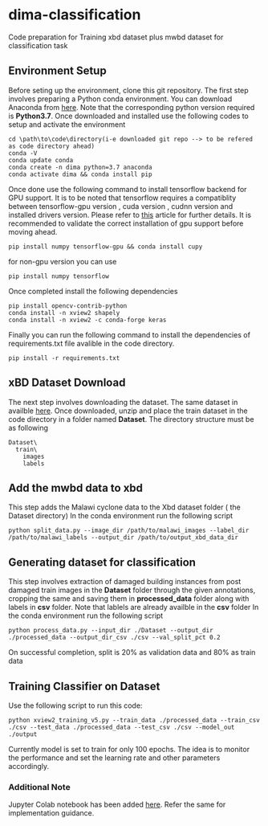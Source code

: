 # dima-classification
Code preparation for Training xbd dataset plus mwbd dataset for classification task

## Environment Setup


Before seting up the environment, clone this git repository. The first step involves preparing a Python conda environment. You can download Anaconda from [here](https://www.anaconda.com/distribution/).
Note that the corresponding python version required is **Python3.7**. 
Once downloaded and installed use the following codes to setup and activate the environment
```
cd \path\to\code\directory(i-e downloaded git repo --> to be refered as code directory ahead)
conda -V
conda update conda
conda create -n dima python=3.7 anaconda
conda activate dima && conda install pip
```
Once done use the following command to install tensorflow backend for GPU support. It is to be noted that tensorflow requires a compatiblity 
between tensorflow-gpu version , cuda version , cudnn version and installed drivers version. Please refer to [this](https://towardsdatascience.com/tensorflow-gpu-installation-made-easy-ubuntu-version-4260a52dd7b0)
article for further details. It is recommended to validate the correct installation of gpu support before moving ahead.
```
pip install numpy tensorflow-gpu && conda install cupy
```
for non-gpu version you can use
```
pip install numpy tensorflow
```
Once completed install the following dependencies 
```
pip install opencv-contrib-python
conda install -n xview2 shapely
conda install -n xview2 -c conda-forge keras
```
Finally you can run the following command to install the dependencies of requirements.txt file avalible in the code directory.
```
pip install -r requirements.txt
```
## xBD Dataset Download

The next step involves downloading the dataset. The same dataset in availble [here](https://xview2.org/download). Once downloaded, unzip and 
place the train dataset in the code directory in a folder named **Dataset**. The directory structure must be as following
```
Dataset\
  train\
    images
    labels
```

## Add the mwbd data to xbd 

This step adds the Malawi cyclone data to the Xbd dataset folder ( the Dataset directory)
In the conda environment run the following script

```
python split_data.py --image_dir /path/to/malawi_images --label_dir /path/to/malawi_labels --output_dir /path/to/output_xbd_data_dir

```


## Generating dataset for classification

This step involves extraction of damaged building instances from post damaged train images in the **Dataset** folder through the given annotations, cropping the same and saving them in **processed_data**
folder along with labels in **csv** folder. Note that lablels are already availble in the **csv** folder
In the conda environment run the following script
```
python process_data.py --input_dir ./Dataset --output_dir ./processed_data --output_dir_csv ./csv --val_split_pct 0.2
```
On successful completion, split is  20% as validation data and 80% as train data

## Training Classifier on Dataset


Use the following script to run this code:
```
python xview2_training_v5.py --train_data ./processed_data --train_csv ./csv --test_data ./processed_data --test_csv ./csv --model_out ./output
```
 Currently model is set to train for only 100 epochs. The idea is to monitor the performance and set the learning rate and other parameters accordingly.

### Additional Note
Jupyter Colab notebook has been added [here](./Notebook.ipynb). Refer the same for implementation guidance.


